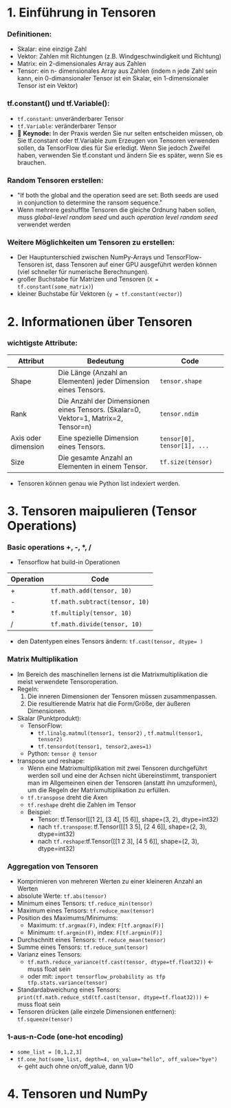 # 1. Einführung in Tensoren
### Definitionen:
  - Skalar: eine einzige Zahl
  - Vektor: Zahlen mit Richtungen (z.B. Windgeschwindigkeit und Richtung)
  - Matrix: ein 2-dimensionales Array aus Zahlen
  - Tensor: ein n- dimensionales Array aus Zahlen (indem n jede Zahl sein kann, ein 0-dimansionaler Tensor ist ein Skalar, ein 1-dimensionaler Tensor ist ein Vektor)

### tf.constant() und tf.Variable():
  - ```tf.constant```: unveränderbarer Tensor
  - ```tf.Variable```: veränderbarer Tensor
  - 🔑 **Keynode:** In der Praxis werden Sie nur selten entscheiden müssen, ob Sie tf.constant oder tf.Variable zum Erzeugen von Tensoren verwenden sollen, da TensorFlow dies für Sie erledigt. Wenn Sie jedoch Zweifel haben, verwenden Sie tf.constant und ändern Sie es später, wenn Sie es brauchen.

### Random Tensoren erstellen:
  - "If both the global and the operation seed are set: Both seeds are used in conjunction to determine the ransom sequence."
  - Wenn mehrere geshufflte Tensoren die gleiche Ordnung haben sollen, muss *global-level random seed* und auch *operation level random seed* verwendet werden

### Weitere Möglichkeiten um Tensoren zu erstellen:
- Der Hauptunterschied zwischen NumPy-Arrays und TensorFlow-Tensoren ist, dass Tensoren auf einer GPU ausgeführt werden können (viel schneller für numerische Berechnungen).
- großer Buchstabe für Matrizen und Tensoren (```X = tf.constant(some_matrix)```)
- kleiner Buchstabe für Vektoren (```y = tf.constant(vector)```)

# 2. Informationen über Tensoren
### wichtigste Attribute:
|Attribut            |Bedeutung                                                                          |Code                            |
|--------------------|-----------------------------------------------------------------------------------|--------------------------------|
|Shape               |Die Länge (Anzahl an Elementen) jeder Dimension eines Tensors.                     |```tensor.shape```              |
|Rank                |Die Anzahl der Dimensionen eines Tensors. (Skalar=0, Vektor=1, Matrix=2, Tensor=n) |```tensor.ndim```               |
|Axis oder dimension |Eine spezielle Dimension eines Tensors.                                            |```tensor[0], tensor[1], ...``` |
|Size                |Die gesamte Anzahl an Elementen in einem Tensor.                                   |```tf.size(tensor)```           |

  - Tensoren können genau wie Python list indexiert werden.

# 3. Tensoren maipulieren (Tensor Operations)
### Basic operations +, -, *, /
  - Tensorflow hat build-in Operationen

|Operation|Code                               |
|---------|-----------------------------------|
|+        |```tf.math.add(tensor, 10)```      |
|-        |```tf.math.subtract(tensor, 10)``` |
|*        |```tf.multiply(tensor, 10)```      |
|/        |```tf.math.divide(tensor, 10)```   |

  - den Datentypen eines Tensors ändern: ```tf.cast(tensor, dtype= )```

### Matrix Multiplikation
  - Im Bereich des maschinellen lernens ist die Matrixmultiplikation die meist verwendete Tensoroperation.
  - Regeln:
    1. Die inneren Dimensionen der Tensoren müssen zusammenpassen.
    2. Die resultierende Matrix hat die Form/Größe, der äußeren Dimensionen.
  - Skalar (Punktprodukt):
    - TensorFlow:
      - ```tf.linalg.matmul(tensor1, tensor2)``` , ```tf.matmul(tensor1, tensor2)```
      - ```tf.tensordot(tensor1, tensor2,axes=1)```
    - Python: ```tensor @ tensor```
  - transpose und reshape:
    - Wenn eine Matrixmultiplikation mit zwei Tensoren durchgeführt werden soll und eine der Achsen nicht übereinstimmt, transponiert man im Allgemeinen einen der Tensoren (anstatt ihn umzuformen), um die Regeln der Matrixmultiplikation zu erfüllen.
    - ```tf.transpose``` dreht die Axen
    - ```tf.reshape``` dreht die Zahlen im Tensor
    - Beispiel: 
      - Tensor: tf.Tensor([[1 2], [3 4], [5 6]], shape=(3, 2), dtype=int32)
      - nach ```tf.transpose```: tf.Tensor([[1 3 5], [2 4 6]], shape=(2, 3), dtype=int32)
      - nach ```tf.reshape```:tf.Tensor([[1 2 3], [4 5 6]], shape=(2, 3), dtype=int32)

### Aggregation von Tensoren
  - Komprimieren von mehreren Werten zu einer kleineren Anzahl an Werten
  - absolute Werte: ```tf.abs(tensor)``` 
  - Minimum eines Tensors: ```tf.reduce_min(tensor)``` 
  - Maximum eines Tensors: ```tf.reduce_max(tensor)```
  - Position des Maximums/Minimums:
    - Maximum: ```tf.argmax(F)```, index: ```F[tf.argmax(F)]```
    - Minimum: ```tf.argmin(F)```, index: ```F[tf.argmin(F)]```
  - Durchschnitt eines Tensors: ```tf.reduce_mean(tensor)``` 
  - Summe eines Tensors: ```tf.reduce_sum(tensor)``` 
  - Varianz eines Tensors:
    - ```tf.math.reduce_variance(tf.cast(tensor, dtype=tf.float32))``` <- muss float sein
    - oder mit: ```import tensorflow_probability as tfp```  ``` tfp.stats.variance(tensor)``` 
  - Standardabweichung eines Tensors: ```print(tf.math.reduce_std(tf.cast(tensor, dtype=tf.float32)))``` <- muss float sein
  - Tensoren drücken (alle einzele Dimensionen entfernen): ```tf.squeeze(tensor)```

### 1-aus-n-Code (one-hot encoding)
  - ```some_list = [0,1,2,3]```
  - ```tf.one_hot(some_list, depth=4, on_value="hello", off_value="bye")``` <- geht auch ohne on/off_value, dann 1/0
  
# 4. Tensoren und NumPy

